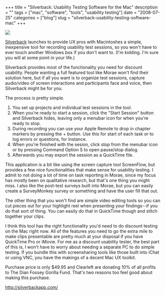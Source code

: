 +++
title = "Silverback: Usability Testing Software for the Mac"
description = ""
tags = ["mac", "software", "tools", "usability testing"]
date = "2008-07-25"
categories = ["blog"]
slug = "silverback-usability-testing-software-mac"
+++



  <div class="notebook-screenshot"><a href="http://silverbackapp.com/"><img src="//konigi.com/media/notebook/silverback.jpg" class="notebook-image" /></a></div><p><a href="http://silverbackapp.com/">Silverback</a> launches to provide UX pros with Macintoshes a simple, inexpensive tool for recording usability test sessions, so you won't have to ever touch another Windows box if you don't want to. (I'm kidding. I'm sure you will at some point in your life.)</p>
<p>Silverback provides most of the functionality you need for discount usability. People wanting a full featured tool like Morae won't find their solution here, but if all you want is to organize test sessions, capture audio/video of screen interactions and participants face and voice, then Silverback might be for you.</p>
<p>The process is pretty simple.</p>
<ol>
<li>You set up projects and individual test sessions in the tool.</li>
<li>When you're ready to start a session, click the "Start Session" button and Silverback hides, leaving only a menubar icon for when you're ready to stop.</li>
<li>During recording you can use your Apple Remote to drop in chapter markers by pressing the + button. Use this for start of each task or to log errors or questions, for instance.</li>
<li>When you're finished with the sesion, click stop from the menubar icon or by pressing Command Option S to open pause/stop dialog.</li>
<li>Afterwards you may export the session as a QuickTime file.</li>
</ol>
<p>This application is a bit like using the screen capture tool ScreenFlow, but provides a few nice functionalities that make sense for usability testing. I admit to not doing a lot of time on task reporting in Morae, since my focus has mostly been on qualitative research, but that's one thing you might miss. I also like the post-test surveys built into Morae, but you can easily create a SurveyMonkey survey or something and have the user fill that out.</p>
<p>The other thing that you won't find are simple video editing tools so you can cut pieces out for your highlight reel when presenting your findings--if you do that sort of thing. You can easily do that in QuickTime though and stitch together your clips.</p>
<p>I think this tool has the right functionality you'd need to do discount testing on the Mac right now. All of the features you need to go the extra mile to make clips presentable are pretty much at your disposal if you have QuickTime Pro or iMovie. For me as a discount usability tester, the best part of this is, I won't have to worry about needing a separate PC to do simple testing. If you bundle this with screensharing tools like those built into iChat or using VNC, you have the makings of a decent Mac UX toolkit.</p>
<p>Purchase price is only $49.95 and Clearleft are donating 10% of all profits to The Dian Fossey Gorilla Fund. That's two reasons too feel good about making this purchase.</p>

  <a href="http://silverbackapp.com/">http://silverbackapp.com/</a>
